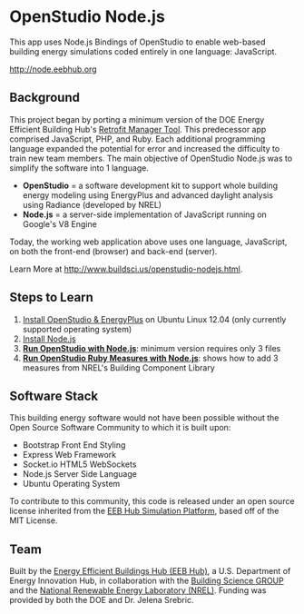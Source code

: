 OpenStudio Node.js
==================
This app uses Node.js Bindings of OpenStudio to enable web-based building energy simulations coded entirely in one language: JavaScript.

http://node.eebhub.org

Background
---------
This project began by porting a minimum version of the DOE Energy Efficient Building Hub's [Retrofit Manager Tool](http://tools.eebhub.org/comprehensive).  This predecessor app comprised JavaScript, PHP, and Ruby.  Each additional programming language expanded the potential for error and increased the difficulty to train new team members.  The main objective of OpenStudio Node.js was to simplify the software into 1 language.  

* **OpenStudio** = a software development kit to support whole building energy modeling using EnergyPlus and advanced daylight analysis using Radiance (developed by NREL)
* **Node.js** = a server-side implementation of JavaScript running on Google's V8 Engine

Today, the working web application above uses one language, JavaScript, on both the front-end (browser) and back-end (server).

Learn More at http://www.buildsci.us/openstudio-nodejs.html.

Steps to Learn
--------------
1. [Install OpenStudio & EnergyPlus](https://github.com/buildsci/energyplus.io/tree/develop/installers) on Ubuntu Linux 12.04 (only currently supported operating system)
2. [Install Node.js](http://joshwentz.blogspot.com/2013/05/install-nodejs-on-ubuntu-1204.html)
3. [**Run OpenStudio with Node.js**](https://github.com/eebhub/openstudio_nodejs/tree/develop/library): minimum version requires only 3 files
4. [**Run OpenStudio Ruby Measures with Node.js**](https://github.com/eebhub/openstudio_nodejs/tree/develop/jason):  shows how to add 3 measures from NREL's Building Component Library

Software Stack
--------------

This building energy software would not have been possible without the 
Open Source Software Community to which it is built upon: 

* Bootstrap Front End Styling
* Express Web Framework
* Socket.io HTML5 WebSockets
* Node.js Server Side Language
* Ubuntu Operating System

To contribute to this community, this code is released under an open source license inherited from the [EEB Hub Simulation Platform](https://github.com/eebhub/platform/blob/develop/LICENSE), based off of the MIT License.

Team
-----
Built by the [Energy Efficient Buildings Hub (EEB Hub)](http://www.eebhub.org), a U.S. Department of Energy Innovation Hub, in collaboration with the [Building Science GROUP](http://www.buildsci.us) and the [National Renewable Energy Laboratory (NREL)](https://openstudio.nrel.gov/).  Funding was provided by both the DOE and Dr. Jelena Srebric.
